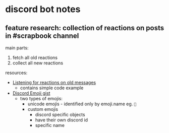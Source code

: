 # discord bot notes

## feature research: collection of reactions on posts in #scrapbook channel

main parts:

1. fetch all old reactions
2. collect all new reactions

resources:

- [Listening for reactions on old messages](https://discordjs.guide/popular-topics/reactions.html#listening-for-reactions-on-old-messages)
  - contains simple code example
- [Discord Emoji gist](https://gist.github.com/scragly/b8d20aece2d058c8c601b44a689a47a0)
  - two types of emojis:
    - unicode emojis - identified only by emoji.name eg. `🙂`
    - custom emojis
      - discord specific objects
      - have their own discord id
      - specific name
